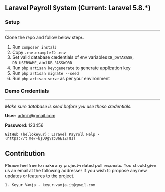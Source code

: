 ## Laravel Payroll System (Current: Laravel 5.8.*)

### Setup
---
Clone the repo and follow below steps.
1. Run `composer install`
2. Copy `.env.example` to `.env`
3. Set valid database credentials of env variables `DB_DATABASE`, `DB_USERNAME`, and `DB_PASSWORD`
4. Run `php artisan key:generate` to generate application key
5. Run `php artisan migrate --seed`
6. Run `php artisan serve` as per your environment

### Demo Credentials
---
*Make sure database is seed before you use these credentials.*

**User:** admin@gmail.com

**Password:** 123456


    GitHub (hellokeyur): Laravel Payroll Help - (https://t.me/+BjDDgVz5BaE1ZTQ1)

## Contribution
Please feel free to make any project-related pull requests. You should give us an email at the following addresses if you wish to propose any new updates or features to the project.

    1. Keyur Vamja - keyur.vamja.it@gmail.com
